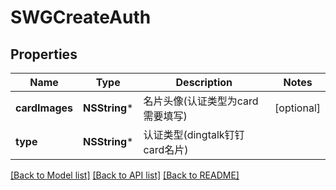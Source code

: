 # SWGCreateAuth

## Properties
Name | Type | Description | Notes
------------ | ------------- | ------------- | -------------
**cardImages** | **NSString*** | 名片头像(认证类型为card需要填写) | [optional] 
**type** | **NSString*** | 认证类型(dingtalk钉钉 card名片) | 

[[Back to Model list]](../README.md#documentation-for-models) [[Back to API list]](../README.md#documentation-for-api-endpoints) [[Back to README]](../README.md)



